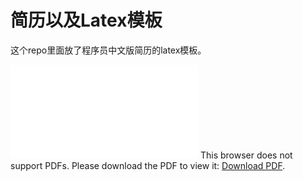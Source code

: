 # 简历以及Latex模板
这个repo里面放了程序员中文版简历的latex模板。

<object data="./resume-chinese.pdf" type="application/pdf" width="700px" height="700px"> 
    <embed src="./resume-chinese.pdf"> 
     This browser does not support PDFs. Please download the PDF to view it: <a href="./resume-chinese.pdf">Download PDF</a>.</p> 
    </embed> 
</object> 